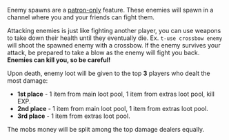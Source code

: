 Enemy spawns are a [patron-only](https://www.patreon.com/bePatron?u=14199989) feature. These enemies will spawn in a channel where you and your friends can fight them.

Attacking enemies is just like fighting another player, you can use weapons to take down their health until they eventually die. Ex. `t-use crossbow enemy` will shoot the spawned enemy with a crossbow. If the enemy survives your attack, be prepared to take a blow as the enemy will fight you back. **Enemies can kill you, so be careful!**

Upon death, enemy loot will be given to the top **3** players who dealt the most damage:

- **1st place** - 1 item from main loot pool, 1 item from extras loot pool, kill EXP.
- **2nd place** - 1 item from main loot pool, 1 item from extras loot pool.
- **3rd place** - 1 item from extras loot pool.

The mobs money will be split among the top damage dealers equally.